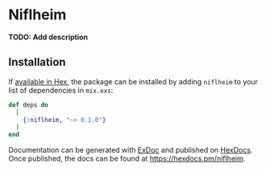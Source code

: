 # Niflheim

**TODO: Add description**

## Installation

If [available in Hex](https://hex.pm/docs/publish), the package can be installed
by adding `niflheim` to your list of dependencies in `mix.exs`:

```elixir
def deps do
  [
    {:niflheim, "~> 0.1.0"}
  ]
end
```

Documentation can be generated with [ExDoc](https://github.com/elixir-lang/ex_doc)
and published on [HexDocs](https://hexdocs.pm). Once published, the docs can
be found at <https://hexdocs.pm/niflheim>.

